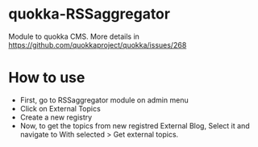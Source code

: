 # quokka-RSSaggregator
Module to quokka CMS. More details in https://github.com/quokkaproject/quokka/issues/268

# How to use

- First, go to RSSaggregator module on admin menu
- Click on External Topics
- Create a new registry
- Now, to get the topics from new registred External Blog, Select it and navigate to With selected > Get external topics.

